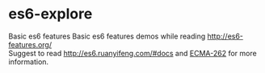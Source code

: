 # es6-explore
Basic es6 features
Basic es6 features demos while reading <a href="http://es6-features.org/">http://es6-features.org/</a><br/>
Suggest to read http://es6.ruanyifeng.com/#docs and <a href="http://www.ecma-international.org/publications/standards/Ecma-262.htm">ECMA-262</a> for more information.
